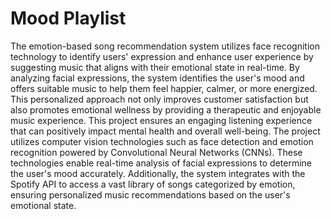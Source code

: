 # Mood Playlist
The emotion-based song recommendation system utilizes face recognition technology to identify users' expression and enhance user experience by suggesting music that aligns with their emotional state in real-time. By analyzing facial expressions, the system identifies the user's mood and offers suitable music to help them feel happier, calmer, or more energized. This personalized approach not only improves customer satisfaction but also promotes emotional wellness by providing a therapeutic and enjoyable music experience. This project ensures an engaging listening experience that can positively impact mental health and overall well-being.
The project utilizes computer vision technologies such as face detection and emotion recognition powered by Convolutional Neural Networks (CNNs). These technologies enable real-time analysis of facial expressions to determine the user's mood accurately. Additionally, the system integrates with the Spotify API to access a vast library of songs categorized by emotion, ensuring personalized music recommendations based on the user's emotional state. 
